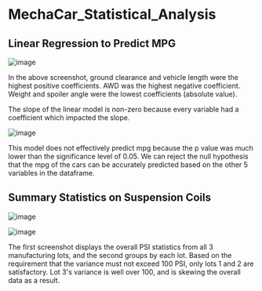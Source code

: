 # MechaCar_Statistical_Analysis

## Linear Regression to Predict MPG

![image](https://user-images.githubusercontent.com/92554586/154861928-da5816d6-b39d-48cd-b7b9-bcf6f1e53f04.png)

In the above screenshot, ground clearance and vehicle length were the highest positive coefficients. AWD was the highest negative coefficient. Weight and spoiler angle were the lowest coefficients (absolute value).

The slope of the linear model is non-zero because every variable had a coefficient which impacted the slope. 

![image](https://user-images.githubusercontent.com/92554586/154861954-46888b2b-10f7-4aa7-b55c-748a89b5ef25.png)

This model does not effectively predict mpg because the p value was much lower than the significance level of 0.05. We can reject the null hypothesis that the mpg of the cars can be accurately predicted based on the other 5 variables in the dataframe. 

## Summary Statistics on Suspension Coils

![image](https://user-images.githubusercontent.com/92554586/154863371-728709d2-2958-478a-95c0-8c85b474371d.png)

![image](https://user-images.githubusercontent.com/92554586/154863363-1d6e4c3e-aef0-4c70-9061-708ab68dcd98.png)

The first screenshot displays the overall PSI statistics from all 3 manufacturing lots, and the second groups by each lot. Based on the requirement that the variance must not exceed 100 PSI, only lots 1 and 2 are satisfactory. Lot 3's variance is well over 100, and is skewing the overall data as a result.
